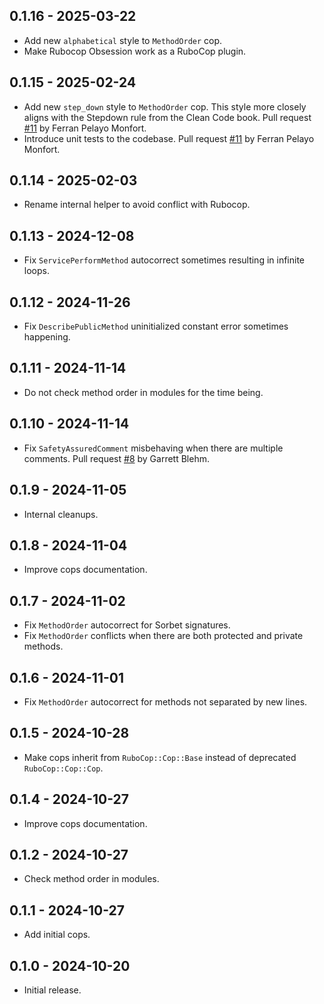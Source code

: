 ## 0.1.16 - 2025-03-22

- Add new `alphabetical` style to `MethodOrder` cop.
- Make Rubocop Obsession work as a RuboCop plugin.

## 0.1.15 - 2025-02-24

- Add new `step_down` style to `MethodOrder` cop. This style more closely
  aligns with the Stepdown rule from the Clean Code book. Pull request
  [#11](https://github.com/jeromedalbert/rubocop-obsession/pull/11) by Ferran
  Pelayo Monfort.
- Introduce unit tests to the codebase. Pull request
  [#11](https://github.com/jeromedalbert/rubocop-obsession/pull/11) by Ferran
  Pelayo Monfort.

## 0.1.14 - 2025-02-03

- Rename internal helper to avoid conflict with Rubocop.

## 0.1.13 - 2024-12-08

- Fix `ServicePerformMethod` autocorrect sometimes resulting in infinite loops.

## 0.1.12 - 2024-11-26

- Fix `DescribePublicMethod` uninitialized constant error sometimes happening.

## 0.1.11 - 2024-11-14

- Do not check method order in modules for the time being.

## 0.1.10 - 2024-11-14

- Fix `SafetyAssuredComment` misbehaving when there are multiple comments. Pull
  request [#8](https://github.com/jeromedalbert/rubocop-obsession/pull/8) by
  Garrett Blehm.

## 0.1.9 - 2024-11-05

- Internal cleanups.

## 0.1.8 - 2024-11-04

- Improve cops documentation.

## 0.1.7 - 2024-11-02

- Fix `MethodOrder` autocorrect for Sorbet signatures.
- Fix `MethodOrder` conflicts when there are both protected and private
  methods.

## 0.1.6 - 2024-11-01

- Fix `MethodOrder` autocorrect for methods not separated by new lines.

## 0.1.5 - 2024-10-28

- Make cops inherit from `RuboCop::Cop::Base` instead of deprecated
  `RuboCop::Cop::Cop`.

## 0.1.4 - 2024-10-27

- Improve cops documentation.

## 0.1.2 - 2024-10-27

- Check method order in modules.

## 0.1.1 - 2024-10-27

- Add initial cops.

## 0.1.0 - 2024-10-20

- Initial release.
